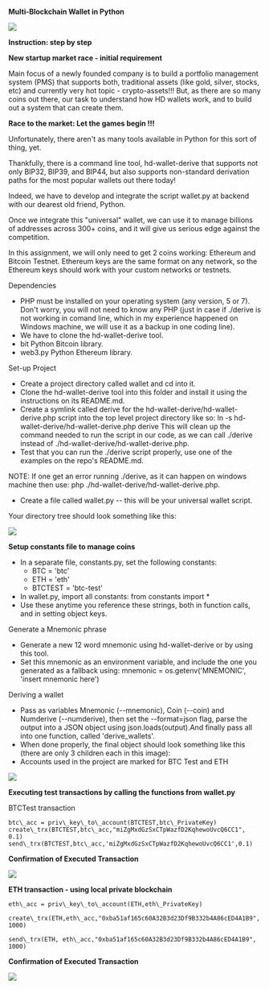 ﻿**Multi-Blockchain Wallet in Python**


![](Aspose.Words.83200df3-a5d5-4235-b532-85b93a8e4e29.001.jpeg)

**Instruction: step by step**

**New startup market race - initial requirement**

Main focus of a newly founded company is to build a portfolio management system (PMS) that supports both, traditional assets (like gold, silver, stocks, etc) and currently very hot topic - crypto-assets!!! But, as there are so many coins out there, our task to understand how HD wallets work, and to build out a system that can create them.

**Race to the market: Let the games begin !!!**

Unfortunately, there aren't as many tools available in Python for this sort of thing, yet.

Thankfully, there is a command line tool, hd-wallet-derive that supports not only BIP32, BIP39, and BIP44, but also supports non-standard derivation paths for the most popular wallets out there today!

Indeed, we have to develop and integrate the script wallet.py at backend with our dearest old friend, Python.

Once we integrate this "universal" wallet, we can use it to manage billions of addresses across 300+ coins, and it will give us serious edge against the competition.

In this assignment, we will only need to get 2 coins working: Ethereum and Bitcoin Testnet. Ethereum keys are the same format on any network, so the Ethereum keys should work with your custom networks or testnets.

Dependencies

- PHP must be installed on your operating system (any version, 5 or 7). Don't worry, you will not need to know any PHP (just in case if ./derive is not working in comand line, which in my experience happened on Windows machine, we will use it as a backup in one coding line).
- We have to clone the hd-wallet-derive tool.
- bit Python Bitcoin library.
- web3.py Python Ethereum library.

Set-up Project

- Create a project directory called wallet and cd into it.
- Clone the hd-wallet-derive tool into this folder and install it using the instructions on its README.md.
- Create a symlink called derive for the hd-wallet-derive/hd-wallet-derive.php script into the top level project directory like so: ln -s hd-wallet-derive/hd-wallet-derive.php derive
  This will clean up the command needed to run the script in our code, as we can call ./derive instead of ./hd-wallet-derive/hd-wallet-derive.php.
- Test that you can run the ./derive script properly, use one of the examples on the repo's README.md.

NOTE: If one get an error running ./derive, as it can happen on windows machine then use: php ./hd-wallet-derive/hd-wallet-derive.php.

- Create a file called wallet.py -- this will be your universal wallet script.

Your directory tree should look something like this:

![](Aspose.Words.83200df3-a5d5-4235-b532-85b93a8e4e29.002.png)

**Setup constants file to manage coins**

- In a separate file, constants.py, set the following constants:
  - BTC = 'btc'
  - ETH = 'eth'
  - BTCTEST = 'btc-test'
- In wallet.py, import all constants: from constants import \*
- Use these anytime you reference these strings, both in function calls, and in setting object keys.

Generate a Mnemonic phrase

- Generate a new 12 word mnemonic using hd-wallet-derive or by using this tool.
- Set this mnemonic as an environment variable, and include the one you generated as a fallback using: mnemonic = os.getenv('MNEMONIC', 'insert mnemonic here')

Deriving a wallet

- Pass as variables Mnemonic (--mnemonic), Coin (--coin) and Numderive (--numderive), then set the --format=json flag, parse the output into a JSON object using json.loads(output).And finally pass all into one function, called 'derive\_wallets'.
- When done properly, the final object should look something like this (there are only 3 children each in this image):
- Accounts used in the project are marked for BTC Test and ETH

![](Aspose.Words.83200df3-a5d5-4235-b532-85b93a8e4e29.003.jpeg)

**Executing test transactions by calling the functions from wallet.py**

BTCTest transaction

```btc\_acc = priv\_key\_to\_account(BTCTEST,btc\_PrivateKey) ``` ```create\_trx(BTCTEST,btc\_acc,"miZgMxdGzSxCTpWazfD2KqhewoUvcQ6CC1", 0.1)``` ```send\_trx(BTCTEST,btc\_acc,'miZgMxdGzSxCTpWazfD2KqhewoUvcQ6CC1',0.1)```

**Confirmation of Executed Transaction**

![](Aspose.Words.83200df3-a5d5-4235-b532-85b93a8e4e29.004.png)

**ETH transaction - using local private blockchain**

```eth\_acc = priv\_key\_to\_account(ETH,eth\_PrivateKey) ```

```create\_trx(ETH,eth\_acc,"0xba51af165c60A32B3d23Df9B332b4A86cED4A1B9", 1000)``` 

```send\_trx(ETH, eth\_acc,"0xba51af165c60A32B3d23Df9B332b4A86cED4A1B9", 1000)```

**Confirmation of Executed Transaction**

![](Aspose.Words.83200df3-a5d5-4235-b532-85b93a8e4e29.005.png)

